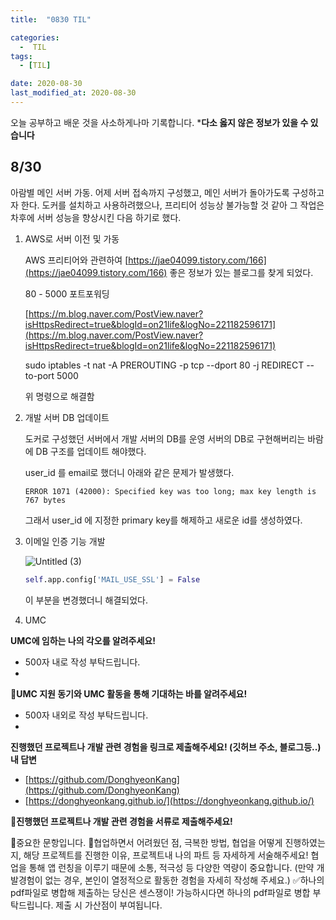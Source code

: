 ```yaml
---
title:  "0830 TIL" 

categories:
  -  TIL
tags:
  - [TIL]

date: 2020-08-30
last_modified_at: 2020-08-30
---
```


오늘 공부하고 배운 것을 사소하게나마 기록합니다. 
***다소 옳지 않은 정보가 있을 수 있습니다**

## 8/30

아람별 메인 서버 가동. 어제 서버 접속까지 구성했고, 메인 서버가 돌아가도록 구성하고자 한다. 도커를 설치하고 사용하려했으나, 프리티어 성능상 불가능할 것 같아 그 작업은 차후에 서버 성능을 향상시킨 다음 하기로 했다. 

1.  AWS로 서버 이전 및 가동
    
    AWS 프리티어와 관련하여 [https://jae04099.tistory.com/166](https://jae04099.tistory.com/166) 좋은 정보가 있는 블로그를 찾게 되었다. 
    
    80 - 5000 포트포워딩
    
    [https://m.blog.naver.com/PostView.naver?isHttpsRedirect=true&blogId=on21life&logNo=221182596171](https://m.blog.naver.com/PostView.naver?isHttpsRedirect=true&blogId=on21life&logNo=221182596171)
    
    sudo iptables -t nat -A PREROUTING -p tcp --dport 80 -j REDIRECT --to-port 5000 
    
    위 명령으로 해결함
    
2. 개발 서버 DB 업데이트
    
    도커로 구성했던 서버에서 개발 서버의 DB를 운영 서버의 DB로 구현해버리는 바람에 DB 구조를 업데이트 해야했다. 
    
    user_id 를 email로 했더니 아래와 같은 문제가 발생했다. 
    
    `ERROR 1071 (42000): Specified key was too long; max key length is 767 bytes` 
    
    그래서 user_id 에 지정한 primary key를 해제하고 새로운 id를 생성하였다. 
    
3. 이메일 인증 기능 개발
    
    ![Untitled (3)](https://user-images.githubusercontent.com/86303312/192550679-5745a187-3224-4c79-9c93-0358e1c6f96a.png)
    
    ```python
    self.app.config['MAIL_USE_SSL'] = False
    ```
    
    이 부분을 변경했더니 해결되었다. 
    

4. UMC 

**UMC에 임하는 나의 각오를 알려주세요!**

- 500자 내로 작성 부탁드립니다.
- 

**🎤UMC 지원 동기와 UMC 활동을 통해 기대하는 바를 알려주세요!**

- 500자 내외로 작성 부탁드립니다.
- 

**진행했던 프로젝트나 개발 관련 경험을 링크로 제출해주세요! (깃허브 주소, 블로그등..)내 답변**

- [https://github.com/DonghyeonKang](https://github.com/DonghyeonKang)
- [https://donghyeonkang.github.io/](https://donghyeonkang.github.io/)

🎤**진행했던 프로젝트나 개발 관련 경험을 서류로 제출해주세요!**

🚨중요한 문항입니다. 🚨협업하면서 어려웠던 점, 극복한 방법, 협업을 어떻게 진행하였는지, 해당 프로젝트를 진행한 이유, 프로젝트내 나의 파트 등 자세하게 서술해주세요! 협업을 통해 앱 런칭을 이루기 때문에 소통, 적극성 등 다양한 역량이 중요합니다. (만약 개발경험이 없는 경우, 본인이 열정적으로 활동한 경험을 자세히 작성해 주세요.) ✅하나의 pdf파일로 병합해 제출하는 당신은 센스쟁이! 가능하시다면 하나의 pdf파일로 병합 부탁드립니다. 제출 시 가산점이 부여됩니다.